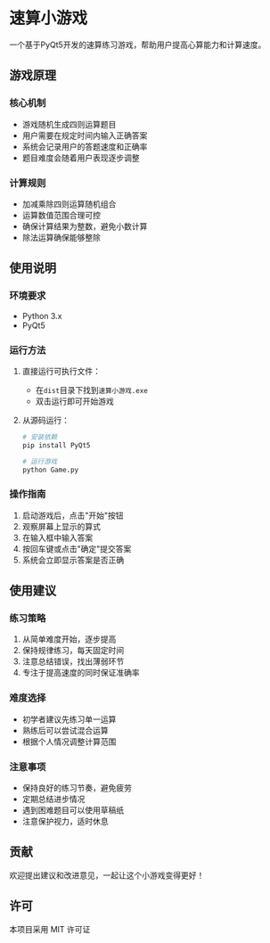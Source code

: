 # 速算小游戏

一个基于PyQt5开发的速算练习游戏，帮助用户提高心算能力和计算速度。

## 游戏原理

### 核心机制
- 游戏随机生成四则运算题目
- 用户需要在规定时间内输入正确答案
- 系统会记录用户的答题速度和正确率
- 题目难度会随着用户表现逐步调整

### 计算规则
- 加减乘除四则运算随机组合
- 运算数值范围合理可控
- 确保计算结果为整数，避免小数计算
- 除法运算确保能够整除

## 使用说明

### 环境要求
- Python 3.x
- PyQt5

### 运行方法
1. 直接运行可执行文件：
   - 在`dist`目录下找到`速算小游戏.exe`
   - 双击运行即可开始游戏

2. 从源码运行：
   ```bash
   # 安装依赖
   pip install PyQt5
   
   # 运行游戏
   python Game.py
   ```

### 操作指南
1. 启动游戏后，点击"开始"按钮
2. 观察屏幕上显示的算式
3. 在输入框中输入答案
4. 按回车键或点击"确定"提交答案
5. 系统会立即显示答案是否正确

## 使用建议

### 练习策略
1. 从简单难度开始，逐步提高
2. 保持规律练习，每天固定时间
3. 注意总结错误，找出薄弱环节
4. 专注于提高速度的同时保证准确率

### 难度选择
- 初学者建议先练习单一运算
- 熟练后可以尝试混合运算
- 根据个人情况调整计算范围

### 注意事项
- 保持良好的练习节奏，避免疲劳
- 定期总结进步情况
- 遇到困难题目可以使用草稿纸
- 注意保护视力，适时休息

## 贡献

欢迎提出建议和改进意见，一起让这个小游戏变得更好！

## 许可

本项目采用 MIT 许可证